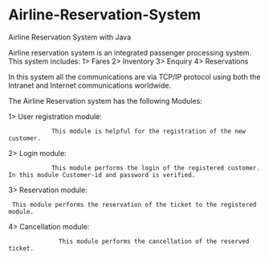 # Airline-Reservation-System
Airline Reservation System with Java


Airline reservation system is an integrated passenger processing system. This system includes:
1>	Fares
2>	Inventory
3>	Enquiry
4>	Reservations

In this system all the communications are via TCP/IP protocol using both the Intranet and Internet communications worldwide.

  The Airline Reservation system has the following Modules:

1>	User registration module:

                This module is helpful for the registration of the new customer.

2>	Login module:

                This module performs the login of the registered customer. In this module Customer-id and password is verified.

3>	Reservation module:

     This module performs the reservation of the ticket to the registered module.
    
4>	Cancellation module:

                  This module performs the cancellation of the reserved ticket.        
